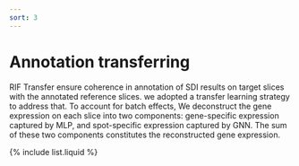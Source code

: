 ```yaml
---
sort: 3
---
```


# Annotation transferring

RIF Transfer ensure coherence in annotation of SDI results on target slices with the annotated reference slices. we adopted a transfer learning strategy to address that. To account for batch effects, We deconstruct the gene expression on each slice into two components: gene-specific expression captured by MLP, and spot-specific expression captured by GNN. The sum of these two components constitutes the reconstructed gene expression.

{% include list.liquid %}
